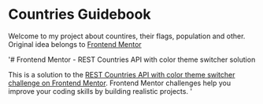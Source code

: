 # Countries Guidebook

Welcome to my project about countires, their flags, population and other. Original idea belongs to [Frontend Mentor](https://www.frontendmentor.io/challenges/rest-countries-api-with-color-theme-switcher-5cacc469fec04111f7b848ca)

'# Frontend Mentor - REST Countries API with color theme switcher solution

This is a solution to the [REST Countries API with color theme switcher challenge on Frontend Mentor](https://www.frontendmentor.io/challenges/rest-countries-api-with-color-theme-switcher-5cacc469fec04111f7b848ca). Frontend Mentor challenges help you improve your coding skills by building realistic projects. '